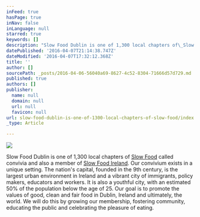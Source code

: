 ```yaml
---
inFeed: true
hasPage: true
inNav: false
inLanguage: null
starred: true
keywords: []
description: "Slow Food Dublin is one of 1,300 local chapters of\_Slow Food\_called convivia and also a member of\_Slow Food Ireland. Our convivium exists in a unique setting. The nation’s capital, founded in the 9th century, is the largest urban environment in Ireland and\_a vibrant city of immigrants, policy makers, educators and workers. It is also a youthful city, with an estimated 50% of the population below the age of 25. Our goal is to promote the values of good, clean and fair food in Dublin, Ireland and ultimately, the world. We will do this by growing our membership, fostering community, educating the public and celebrating the pleasure of eating."
datePublished: '2016-04-07T21:14:38.747Z'
dateModified: '2016-04-07T17:32:12.368Z'
title: ''
author: []
sourcePath: _posts/2016-04-06-56040a69-8627-4c52-8304-71666d57d729.md
published: true
authors: []
publisher:
  name: null
  domain: null
  url: null
  favicon: null
url: slow-food-dublin-is-one-of-1300-local-chapters-of-slow-food/index.html
_type: Article

---
```

![](https://s3-us-west-2.amazonaws.com/the-grid-img/p/80ad1c218a905a25be53f2dae73c30e42dd0d1f2.jpg)

Slow Food Dublin is one of 1,300 local chapters of [Slow Food][0] called convivia and also a member of [Slow Food Ireland][1]. Our convivium exists in a unique setting. The nation's capital, founded in the 9th century, is the largest urban environment in Ireland and a vibrant city of immigrants, policy makers, educators and workers. It is also a youthful city, with an estimated 50% of the population below the age of 25\. Our goal is to promote the values of good, clean and fair food in Dublin, Ireland and ultimately, the world. We will do this by growing our membership, fostering community, educating the public and celebrating the pleasure of eating.

[0]: http://www.slowfood.com/
[1]: http://www.slowfoodireland.com/